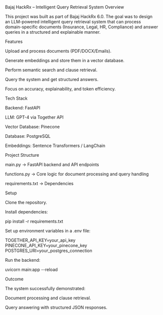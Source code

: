 Bajaj HackRx – Intelligent Query Retrieval System
Overview

This project was built as part of Bajaj HackRx 6.0. The goal was to design an LLM-powered intelligent query retrieval system that can process domain-specific documents (Insurance, Legal, HR, Compliance) and answer queries in a structured and explainable manner.

Features

Upload and process documents (PDF/DOCX/Emails).

Generate embeddings and store them in a vector database.

Perform semantic search and clause retrieval.

Query the system and get structured answers.

Focus on accuracy, explainability, and token efficiency.

Tech Stack

Backend: FastAPI

LLM: GPT-4 via Together API

Vector Database: Pinecone

Database: PostgreSQL

Embeddings: Sentence Transformers / LangChain

Project Structure

main.py → FastAPI backend and API endpoints

functions.py → Core logic for document processing and query handling

requirements.txt → Dependencies

Setup

Clone the repository.

Install dependencies:

pip install -r requirements.txt


Set up environment variables in a .env file:

TOGETHER_API_KEY=your_api_key
PINECONE_API_KEY=your_pinecone_key
POSTGRES_URI=your_postgres_connection


Run the backend:

uvicorn main:app --reload

Outcome

The system successfully demonstrated:

Document processing and clause retrieval.

Query answering with structured JSON responses.
